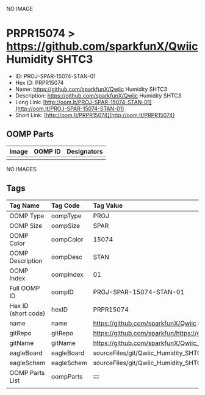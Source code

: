 


  
NO IMAGE  
# PRPR15074 > https://github.com/sparkfunX/Qwiic Humidity SHTC3

- ID: PROJ-SPAR-15074-STAN-01
- Hex ID: PRPR15074
- Name: https://github.com/sparkfunX/Qwiic Humidity SHTC3
- Description: https://github.com/sparkfunX/Qwiic Humidity SHTC3
- Long Link: [http://oom.lt/PROJ-SPAR-15074-STAN-01](http://oom.lt/PROJ-SPAR-15074-STAN-01)
- Short Link: [http://oom.lt/PRPR15074](http://oom.lt/PRPR15074)

## OOMP Parts
  

|Image|OOMP ID|Designators|
| :--- | :--- | :--- |
||||
  
NO IMAGES  
## Tags
  

|Tag Name|Tag Code|Tag Value|
| :--- | :--- | :--- |
|OOMP Type|oompType|PROJ|
|OOMP Size|oompSize|SPAR|
|OOMP Color|oompColor|15074|
|OOMP Description|oompDesc|STAN|
|OOMP Index|oompIndex|01|
|Full OOMP ID|oompID|PROJ-SPAR-15074-STAN-01|
|Hex ID (short code)|hexID|PRPR15074|
|name|name|https://github.com/sparkfunX/Qwiic Humidity SHTC3|
|gitRepo|gitRepo|https://github.com/sparkfun/https://github.com/sparkfunX/Qwiic_Humidity_SHTC3|
|gitName|gitName|https://github.com/sparkfunX/Qwiic_Humidity_SHTC3|
|eagleBoard|eagleBoard|sourceFiles/git/Qwiic_Humidity_SHTC3/Hardware/SHTC3 Breakout.brd|
|eagleSchem|eagleSchem|sourceFiles/git/Qwiic_Humidity_SHTC3/Hardware/SHTC3 Breakout.sch|
|OOMP Parts List|oompParts|<table><tr><td></td></tr></table>|
||||
